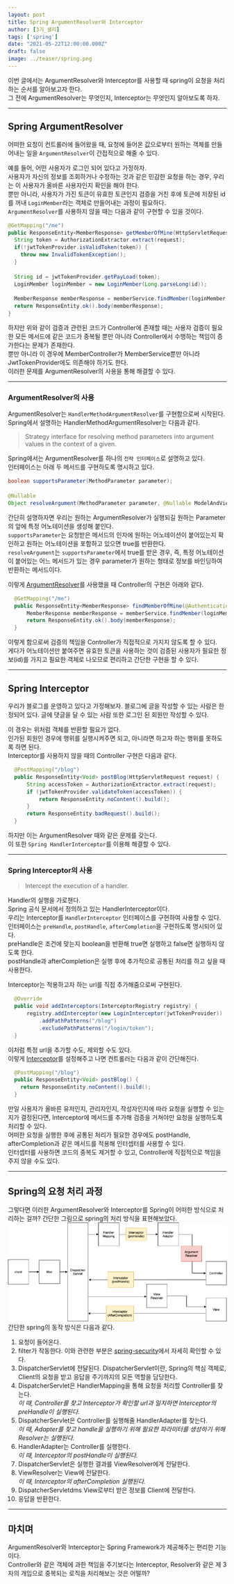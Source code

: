 ```yaml
---
layout: post  
title: Spring ArgumentResolver와 Interceptor
author: [3기_샐리]
tags: ['spring']
date: "2021-05-22T12:00:00.000Z"
draft: false
image: ../teaser/spring.png
---
```


이번 글에서는 ArgumentResolver와 Interceptor를 사용할 때 spring이 요청을 처리하는 순서를 알아보고자 한다.  
그 전에 ArgumentResolver는 무엇인지, Interceptor는 무엇인지 알아보도록 하자.

---

## Spring ArgumentResolver
어떠한 요청이 컨트롤러에 들어왔을 때, 요청에 들어온 값으로부터 원하는 객체를 만들어내는 일을 `ArgumentResolver`이 간접적으로 해줄 수 있다.

예를 들어, 어떤 사용자가 로그인 되어 있다고 가정하자.  
사용자가 자신의 정보를 조회하거나 수정하는 것과 같은 민감한 요청을 하는 경우, 우리는 이 사용자가 올바른 사용자인지 확인을 해야 한다.  
뿐만 아니라, 사용자가 가진 토큰이 유효한 토큰인지 검증을 거친 후에 토큰에 저장된 id를 꺼내 `LoginMember`라는 객체로 만들어내는 과정이 필요하다.  
`ArgumentResolver`를 사용하지 않을 때는 다음과 같이 구현할 수 있을 것이다.  

```java
@GetMapping("/me")
public ResponseEntity<MemberResponse> getMemberOfMine(HttpServletRequest request) {
  String token = AuthorizationExtractor.extract(request);
  if(!jwtTokenProvider.isValidToken(token)) {
    throw new InvalidTokenException();
  }

  String id = jwtTokenProvider.getPayLoad(token);
  LoginMember loginMember = new LoginMember(Long.parseLong(id));

  MemberResponse memberResponse = memberService.findMember(loginMember.getId());
  return ResponseEntity.ok().body(memberResponse);
}
```  

하지만 위와 같이 검증과 관련된 코드가 Controller에 존재할 때는 사용자 검증이 필요한 모든 메서드에 같은 코드가 중복될 뿐만 아니라 Controller에서 수행하는 책임이 증가한다는 문제가 존재한다.    
뿐만 아니라 이 경우에 MemberController가 MemberService뿐만 아니라 JwtTokenProvider에도 의존해야 하기도 한다.      
이러한 문제를 ArgumentResolver의 사용을 통해 해결할 수 있다.  

---

### ArgumentResolver의 사용
ArgumentResolver는 `HandlerMethodArgumentResolver`를 구현함으로써 시작된다.    
Spring에서 설명하는 HandlerMethodArgumentResolver는 다음과 같다.  
> Strategy interface for resolving method parameters into argument values in the context of a given.

Spring에서는 ArgumentResolver를 하나의 `전략 인터페이스`로 설명하고 있다.    
인터페이스는 아래 두 메서드를 구현하도록 명시하고 있다.  

```java
boolean supportsParameter(MethodParameter parameter);

@Nullable
Object resolveArgument(MethodParameter parameter, @Nullable ModelAndViewContainer mavContainer, NativeWebRequest webRequest, @Nullable WebDataBinderFactory binderFactory) throws Exception;
```  

간단히 설명하자면 우리는 원하는 ArgumentResolver가 실행되길 원하는 Parameter의 앞에 특정 어노테이션을 생성해 붙인다.    
`supportsParameter`는 요청받은 메서드의 인자에 원하는 어노테이션이 붙어있는지 확인하고 원하는 어노테이션을 포함하고 있으면 true를 반환한다.  
`resolveArgument`는 `supportsParameter`에서 true를 받은 경우, 즉, 특정 어노테이션이 붙어있는 어느 메서드가 있는 경우 parameter가 원하는 형태로 정보를 바인딩하여 반환하는 메서드이다.  

이렇게 [ArgumentResolver](https://www.baeldung.com/spring-mvc-custom-data-binder)를 사용했을 때 Controller의 구현은 아래와 같다.  

```java
  @GetMapping("/me")
  public ResponseEntity<MemberResponse> findMemberOfMine(@AuthenticationPrincipal LoginMember loginMember) {
      MemberResponse memberResponse = memberService.findMember(loginMember.getId());
      return ResponseEntity.ok().body(memberResponse);
  }
```

이렇게 함으로써 검증의 책임을 Controller가 직접적으로 가지지 않도록 할 수 있다.    
게다가 어노테이션만 붙여주면 유효한 토큰을 사용하는 것이 검증된 사용자가 필요한 정보(id)를 가지고 필요한 객체로 나오므로 편리하고 간단한 구현을 할 수 있다.  

---

## Spring Interceptor
우리가 블로그를 운영하고 있다고 가정해보자.
블로그에 글을 작성할 수 있는 사람은 한정되어 있다.
글에 댓글을 달 수 있는 사람 또한 로그인 된 회원만 작성할 수 있다.

이 경우는 위처럼 객체를 반환할 필요가 없다.  
인가된 회원인 경우에 행위를 실행시켜주면 되고, 아니라면 하고자 하는 행위를 못하도록 하면 된다.  
Interceptor를 사용하지 않을 때의 Controller 구현은 다음과 같다.

```java
  @PostMapping("/blog")
  public ResponseEntity<Void> postBlog(HttpServletRequest request) {
      String accessToken = AuthorizationExtractor.extract(request);
      if (jwtTokenProvider.validateToken(accessToken)) {
          return ResponseEntity.noContent().build();
      }
      return ResponseEntity.badRequest().build();
  }
```

하지만 이는 ArgumentResolver 때와 같은 문제를 갖는다.  
이 또한 `Spring HandlerInterceptor`를 이용해 해결할 수 있다.  

---

### Spring Interceptor의 사용
> Intercept the execution of a handler.

Handler의 실행을 가로챈다.  
Spring 공식 문서에서 정의하고 있는 HandlerInterceptor이다.  
우리는 Interceptor를 `HandlerInterceptor` 인터페이스를 구현하여 사용할 수 있다.  
인터페이스는 `preHandle`, `postHandle`, `afterCompletion`을 구현하도록 명시되어 있다.  
preHandle은 조건에 맞는지 boolean을 반환해 true면 실행하고 false면 실행하지 않도록 한다.  
postHandle과 afterCompletion은 실행 후에 추가적으로 공통된 처리를 하고 싶을 때 사용한다.  

Interceptor는 적용하고자 하는 url를 직접 추가해줌으로써 구현된다.  

```java
  @Override
  public void addInterceptors(InterceptorRegistry registry) {
      registry.addInterceptor(new LoginInterceptor(jwtTokenProvider))
          .addPathPatterns("/blog")
          .excludePathPatterns("/login/token");
  }
```

이처럼 특정 url을 추가할 수도, 제외할 수도 있다.    
이렇게 [Interceptor](https://www.baeldung.com/spring-mvc-handlerinterceptor)를 설정해주고 나면 컨트롤러는 다음과 같이 간단해진다.  

```java
  @PostMapping("/blog")
  public ResponseEntity<Void> postBlog() {
    return ResponseEntity.noContent().build();
  }
```  

만일 사용자가 올바른 유저인지, 관리자인지, 작성자인지에 따라 요청을 실행할 수 있는지가 결정된다면, Interceptor에 메서드를 추가해 검증을 거쳐야만 요청을 실행하도록 처리할 수 있다.  
어떠한 요청을 실행한 후에 공통된 처리가 필요한 경우에도 postHandle, afterCompletion과 같은 메서드를 적용해 인터셉터를 사용할 수 있다.  
인터셉터를 사용하면 코드의 중복도 제거할 수 있고, Controller에 직접적으로 책임을 주지 않을 수도 있다.  

---

## Spring의 요청 처리 과정
그렇다면 이러한 ArgumentResolver와 Interceptor를 Spring이 어떠한 방식으로 처리하는 걸까?
간단한 그림으로 spring의 처리 방식을 표현해보았다.  
![spring_flow](src/content/images/2021-05-24-spring-flow.png)
간단한 spring의 동작 방식은 다음과 같다.
1. 요청이 들어온다.
2. filter가 작동한다. 이와 관련한 부분은 [spring-security](https://spring.io/guides/topicals/spring-security-architecture/)에서 자세히 확인할 수 있다.
3. DispatcherServlet에 전달된다. DispatcherServlet이란, Spring의 핵심 객체로, Client의 요청을 받고 응답을 주기까지의 모든 역할을 담당한다.
4. DispatcherServlet은 HandlerMapping을 통해 요청을 처리할 Controller를 찾는다.  
   *이 때, Controller를 찾고 Interceptor가 확인할 url과 일치하면 Interceptor의 preHandle이 실행된다.*
5. DispatcherServlet은 Controller를 실행해줄 HandlerAdapter를 찾는다.  
   *이 때, Adapter를 찾고 handle을 실행하기 위해 필요한 파라미터를 생성하기 위해 Resolver는 실행된다.*
6. HandlerAdapter는 Controller를 실행한다.  
   *이 때, Interceptor의 postHandle이 실행된다.*
7. DispatcherServlet은 실행한 결과를 ViewResolver에게 전달한다.
8. ViewResolver는 View에 전달한다.  
   *이 때, Interceptor의 afterCompletion 실행된다.*
9. DispatcherServletdms View로부터 받은 정보를 Client에 전달한다.
10. 응답을 반환한다.

---

## 마치며
ArgumentResolver와 Interceptor는 Spring Framework가 제공해주는 편리한 기능이다.  
Controller와 같은 객체에 과한 책임을 주기보다는 Interceptor, Resolver와 같은 제 3자의 개입으로 중복되는 로직을 처리해보는 것은 어떨까?  
